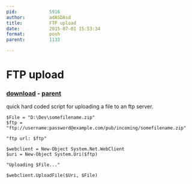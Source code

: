 ```yaml
---
pid:            5916
author:         adASDAsd
title:          FTP upload
date:           2015-07-01 15:53:34
format:         posh
parent:         1133

---
```


# FTP upload

### [download](//scripts/5916.ps1) - [parent](//scripts/1133.md)

quick hard coded script for uploading a file to an ftp server.

```posh
$File = "D:\Dev\somefilename.zip"
$ftp = "ftp://username:password@example.com/pub/incoming/somefilename.zip"

"ftp url: $ftp"

$webclient = New-Object System.Net.WebClient
$uri = New-Object System.Uri($ftp)

"Uploading $File..."

$webclient.UploadFile($Uri, $File)
```
